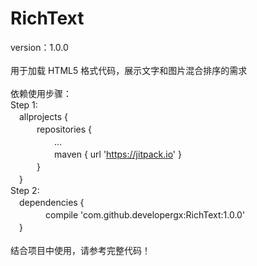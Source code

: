 # RichText
version：1.0.0<br><br>
用于加载 HTML5 格式代码，展示文字和图片混合排序的需求<br><br>
依赖使用步骤：<br>
Step 1:<br>
　allprojects {<br>
　　　repositories {<br>
　　　　　...<br>
　　　　　maven { url 'https://jitpack.io' }<br>
　　　}<br>
　}<br>
Step 2:<br>
　dependencies { <br>
　　　　compile 'com.github.developergx:RichText:1.0.0'<br>
　}<br><br>
结合项目中使用，请参考完整代码！<br><br>

